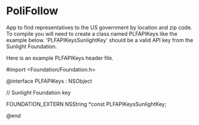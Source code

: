 PoliFollow
==========

App to find representatives to the US government by location and zip code. To compile you will need to create a class named PLFAPIKeys like the example below.  'PLFAPIKeysSunlightKey' should be a valid API key from the Sunlight Foundation.

Here is an example PLFAPIKeys header file.

\#import \<Foundation/Foundation.h\>

@interface PLFAPIKeys : NSObject

// Sunlight Foundation key

FOUNDATION_EXTERN NSString *const PLFAPIKeysSunlightKey;

@end
